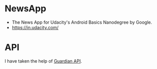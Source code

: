 # NewsApp
* The News App for Udacity's Android Basics Nanodegree by Google.
* https://in.udacity.com/

# API
I have taken the help of <a href="http://open-platform.theguardian.com/documentation/" target="_blank">Guardian API</a>.
